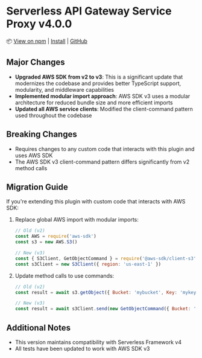 # Serverless API Gateway Service Proxy v4.0.0

📦 [View on npm](https://www.npmjs.com/package/@inquisitive/serverless-apigateway-service-proxy/v/4.0.0) | [Install](https://www.npmjs.com/package/@inquisitive/serverless-apigateway-service-proxy) | [GitHub](https://github.com/crespowang/serverless-apigateway-service-proxy)

## Major Changes

- **Upgraded AWS SDK from v2 to v3**: This is a significant update that modernizes the codebase and provides better TypeScript support, modularity, and middleware capabilities
- **Implemented modular import approach**: AWS SDK v3 uses a modular architecture for reduced bundle size and more efficient imports
- **Updated all AWS service clients**: Modified the client-command pattern used throughout the codebase

## Breaking Changes

- Requires changes to any custom code that interacts with this plugin and uses AWS SDK
- The AWS SDK v3 client-command pattern differs significantly from v2 method calls

## Migration Guide

If you're extending this plugin with custom code that interacts with AWS SDK:

1. Replace global AWS import with modular imports:

   ```js
   // Old (v2)
   const AWS = require('aws-sdk')
   const s3 = new AWS.S3()

   // New (v3)
   const { S3Client, GetObjectCommand } = require('@aws-sdk/client-s3')
   const s3Client = new S3Client({ region: 'us-east-1' })
   ```

2. Update method calls to use commands:

   ```js
   // Old (v2)
   const result = await s3.getObject({ Bucket: 'mybucket', Key: 'mykey' }).promise()

   // New (v3)
   const result = await s3Client.send(new GetObjectCommand({ Bucket: 'mybucket', Key: 'mykey' }))
   ```

## Additional Notes

- This version maintains compatibility with Serverless Framework v4
- All tests have been updated to work with AWS SDK v3
